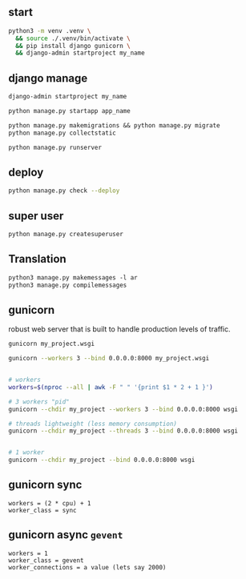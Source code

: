 ## start
```sh
python3 -m venv .venv \
  && source ./.venv/bin/activate \
  && pip install django gunicorn \
  && django-admin startproject my_name
```


## django manage
```txt
django-admin startproject my_name

python manage.py startapp app_name

python manage.py makemigrations && python manage.py migrate
python manage.py collectstatic

python manage.py runserver
```


## deploy
```bash
python manage.py check --deploy
```


## super user
```txt
python manage.py createsuperuser
```


## Translation
```txt
python3 manage.py makemessages -l ar
python3 manage.py compilemessages
```


## gunicorn
robust web server that is built to handle production levels of traffic.
```bash
gunicorn my_project.wsgi

gunicorn --workers 3 --bind 0.0.0.0:8000 my_project.wsgi


# workers
workers=$(nproc --all | awk -F " " '{print $1 * 2 + 1 }')

# 3 workers "pid"
gunicorn --chdir my_project --workers 3 --bind 0.0.0.0:8000 wsgi

# threads lightweight (less memory consumption)
gunicorn --chdir my_project --threads 3 --bind 0.0.0.0:8000 wsgi


# 1 worker
gunicorn --chdir my_project --bind 0.0.0.0:8000 wsgi
```


## gunicorn sync
```text
workers = (2 * cpu) + 1
worker_class = sync
```

## gunicorn async `gevent`
```text
workers = 1
worker_class = gevent
worker_connections = a value (lets say 2000)
```
